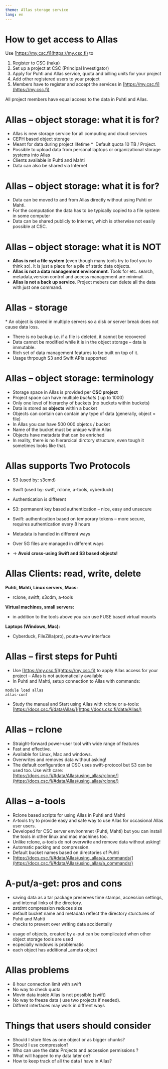 ```yaml
---
theme: Allas storage service
lang: en
---
```



# How to get access to Allas

Use [https://my.csc.fi](https://my.csc.fi) to 
1. Register to CSC (haka)
2. Set up a project at CSC (Principal Investigator)
3. Apply for Puhti and Allas service, quota and billing units for your project
4. Add other registered users to your project
5. Members have to register and accept the services in [https://my.csc.fi](https://my.csc.fi)

All project members have equal access to the data in Puhti and Allas.

# Allas – object storage: what it is for?

*  Allas is new storage service for all computing and cloud services
*  CEPH based object storage
*  Meant for data during project lifetime
*  Default quota 10 TB / Project.
*  Possible to upload data from personal laptops or organizational storage systems into Allas
*  Clients available in Puhti and Mahti
*  Data can also be shared via Internet

# Allas – object storage: what it is for?

*  Data can be moved to and from Allas directly without using Puhti or Mahti.
*  For the computation the data has to be typically copied to a file system in some computer
*  Data can be shared publicly to Internet, which is otherwise not easily possible at CSC.


# Allas – object storage: what it is NOT

*  **Allas is not a file system** (even though many tools try to fool you to think so). It is just a place for a pile of static data objects.
*  **Allas is not a data management environment**. Tools for etc. search, metadata,version control and access management are minimal.
*  **Allas is not a back up service**. Project mebers can delete all the data with just one command.

# Allas - storage 

* An object is stored in multiple servers so a disk or server break does not cause data loss.
* There is no backup i.e. if a file is deleted, it cannot be recovered
* Data cannot be modified while it is in the object storage –  data is immutable.
* Rich set of data management features to be built on top of it.
* Usage thrpough S3 and Swift APIs supported

# Allas – object storage: terminology

*  Storage space in Allas is provided per **CSC project**
*  Project space can have multiple *buckets* ( up to 1000)
*  Only one level of hierarchy of buckets (no buckets within buckets)
*  Data is stored as **objects** within a bucket
*  Objects can contain can contain any type of data (generally, object = file)
*  In Allas you can have 500 000 objetcs / bucket
*  Name of the bucket must be unique within Allas
*  Objects have metadata that can be enriched 
*  In reality, there is no hierarcical dirctory structure, even tough it sometimes looks like that.

# Allas supports Two Protocols

*  S3  (used by: s3cmd)
*  Swift (used by: swift, rclone, a-tools, cyberduck)  

*   Authentication is different
*   S3: permanent key based authentication – nice, easy and unsecure
*   Swift: authentication based on temporary tokens – more secure, requires authentication every 8 hours
*   Metadata is handled in different ways
*   Over 5G files are managed in different ways
*   → **Avoid cross-using Swift and S3 based objects!**


# Allas Clients: read, write, delete

**Puhti, Mahti, Linux servers, Macs:**
*  rclone, switft, s3cdm, a-tools

**Virtual machines, small servers:**
* in addition to the tools above you can use FUSE based virtual mounts

**Laptops (Windows, Mac):**
* Cyberduck, FileZilla(pro), pouta-www interface


# Allas – first steps for Puhti 

*  Use [https://my.csc.fi](https://my.csc.fi) to apply Allas access for your project – Allas is not automatically available
*  In Puhti and Mahti, setup connection to Allas with commands:
```text
module load allas
allas-conf
```
*  Study the manual and Start using Allas with rclone or a-tools:[https://docs.csc.fi/data/Allas/](https://docs.csc.fi/data/Allas/)

# Allas – rclone

*  Straight-forward power-user tool with wide range of features
*  Fast and effective.
*  Available for Linux, Mac and windows.
*  Overwrites and removes data without asking!
*  The default configuration at CSC uses swift-protocol but S3 can be used too.
Use with care: [https://docs.csc.fi/#data/Allas/using_allas/rclone/](https://docs.csc.fi/#data/Allas/using_allas/rclone/)


# Allas – a-tools

*  Rclone based scripts for using Allas in Puhti and Mahti
*  A-tools try to provide easy and safe way to use Allas for occasional Allas user users.
*  Developed for CSC server environmnet (Puhti, Mahti) but you can install the tools in other linux and mac machines too.
*  Unlike rclone, a-tools do not overwrite and remove data without asking!
*  Automatic packing and compression.
*  Default bucket names based on directories of Puhti
*  [https://docs.csc.fi/#data/Allas/using_allas/a_commands/](https://docs.csc.fi/#data/Allas/using_allas/a_commands/)


# A-put/a-get: pros and cons

+ saving data as a tar package preserves time stamps, accession settings, and internal links of the directory.
+ zstdmt compression reduces size
+ default bucket name and metadata reflect the directory sturctures of Puhti and Mahti
+ checks to prevent over writing data accidentally

- usage of objects, created by a-put can be complicated when other object storage tools are used
- ecpecially windows is problematic
- each object has additional _ameta object

# Allas problems

*   8 hour connection limit with swift
*   No way to check quota
*   Movin data inside Allas is not possible (swift)
*   No way to freeze data ( use two projects if needed).
*   Diffrent interfaces may work in diffrent ways


# Things that users should consider 

*   Should I store files as one object or as bigger chunks?
*   Should I use compression?
*   Who can use the data: Projects and accession permissions ?
*   What will happen to my data later on?
*   How to keep track of all the data I have in Allas?

